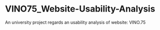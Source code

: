 # VINO75_Website-Usability-Analysis
An university project regards an usability analysis of website: VINO.75
